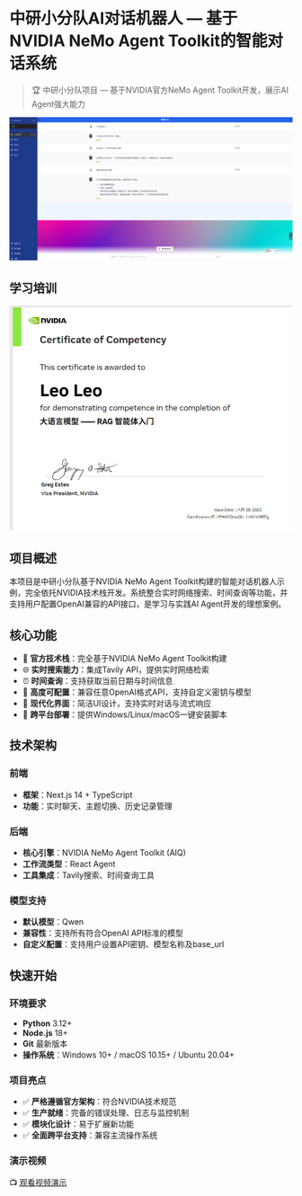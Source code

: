 # 中研小分队AI对话机器人 — 基于NVIDIA NeMo Agent Toolkit的智能对话系统

> 🏆 中研小分队项目 — 基于NVIDIA官方NeMo Agent Toolkit开发，展示AI Agent强大能力


![AI对话机器人界面](docs/ui_screenshot.png)

## 学习培训

![培训结课证书](docs/ca.jpg)

## 项目概述

本项目是中研小分队基于NVIDIA NeMo Agent Toolkit构建的智能对话机器人示例，完全依托NVIDIA技术栈开发。系统整合实时网络搜索、时间查询等功能，并支持用户配置OpenAI兼容的API接口，是学习与实践AI Agent开发的理想案例。

## 核心功能

- 🤖 **官方技术栈**：完全基于NVIDIA NeMo Agent Toolkit构建
- 🌐 **实时搜索能力**：集成Tavily API，提供实时网络检索
- ⏰ **时间查询**：支持获取当前日期与时间信息
- 🔧 **高度可配置**：兼容任意OpenAI格式API，支持自定义密钥与模型
- 🎨 **现代化界面**：简洁UI设计，支持实时对话与流式响应
- 🚀 **跨平台部署**：提供Windows/Linux/macOS一键安装脚本

## 技术架构

### 前端

- **框架**：Next.js 14 + TypeScript
- **功能**：实时聊天、主题切换、历史记录管理

### 后端

- **核心引擎**：NVIDIA NeMo Agent Toolkit (AIQ)
- **工作流类型**：React Agent
- **工具集成**：Tavily搜索、时间查询工具

### 模型支持

- **默认模型**：Qwen
- **兼容性**：支持所有符合OpenAI API标准的模型
- **自定义配置**：支持用户设置API密钥、模型名称及base_url

## 快速开始

### 环境要求

- **Python** 3.12+
- **Node.js** 18+
- **Git** 最新版本
- **操作系统**：Windows 10+ / macOS 10.15+ / Ubuntu 20.04+

### 项目亮点

- ✅ **严格遵循官方架构**：符合NVIDIA技术规范
- ✅ **生产就绪**：完备的错误处理、日志与监控机制
- ✅ **模块化设计**：易于扩展新功能
- ✅ **全面跨平台支持**：兼容主流操作系统

### 演示视频

📺 [观看视频演示](https://www.bilibili.com/video/BV1NvYLznEPT/?vd_source=528985482ddde4cb7578468e9c832fe6)
